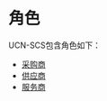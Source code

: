 # 角色

UCN-SCS包含角色如下：

* [采购商](/jiao-se/cai-gou-shang.md)
* [供应商](/jiao-se/gong-ying-shang.md)
* [服务商](/jiao-se/fu-wu-shang.md)



